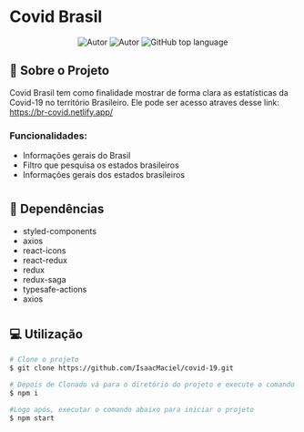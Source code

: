 # Covid Brasil

<p align="center">
    <img alt="Autor" src="https://img.shields.io/badge/autor-Isaac%20Araujo-red"/>
    <img alt="Autor" src="https://img.shields.io/badge/Status-Finalizado-%23299928"/>
    <img alt="GitHub top language" src="https://img.shields.io/github/languages/top/IsaacMaciel/covid-19?color=34CB79" />
   
</p>

## :book: Sobre o Projeto

Covid Brasil tem como finalidade mostrar de forma clara as estatísticas da Covid-19 no território Brasileiro. Ele pode ser acesso atraves desse link: https://br-covid.netlify.app/

### Funcionalidades:

- Informações gerais do Brasil
- Filtro que pesquisa os estados brasileiros
- Informações gerais dos estados brasileiros

#

## :rocket: Dependências

- styled-components
- axios
- react-icons
- react-redux
- redux
- redux-saga
- typesafe-actions
- axios

#

## :computer: Utilização

```bash
# Clone o projeto
$ git clone https://github.com/IsaacMaciel/covid-19.git

# Depois de Clonado vá para o diretório do projeto e execute o comando abaixo para instalar as dependências
$ npm i

#Logo após, executar o comando abaixo para iniciar o projeto
$ npm start

```
